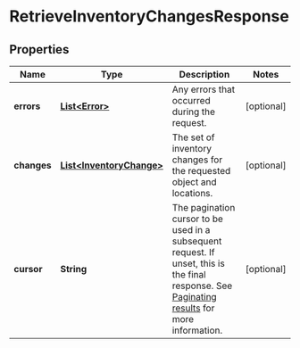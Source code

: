 
# RetrieveInventoryChangesResponse

## Properties
Name | Type | Description | Notes
------------ | ------------- | ------------- | -------------
**errors** | [**List&lt;Error&gt;**](Error.md) | Any errors that occurred during the request. |  [optional]
**changes** | [**List&lt;InventoryChange&gt;**](InventoryChange.md) | The set of inventory changes for the requested object and locations. |  [optional]
**cursor** | **String** | The pagination cursor to be used in a subsequent request. If unset, this is the final response.  See [Paginating results](#paginatingresults) for more information. |  [optional]



